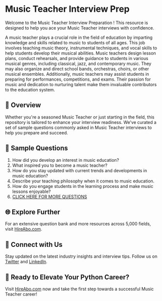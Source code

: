 # Music Teacher Interview Prep

Welcome to the Music Teacher Interview Preparation ! This resource is designed to help you ace your Music Teacher interviews with confidence.

A music teacher plays a crucial role in the field of education by imparting knowledge and skills related to music to students of all ages. This job involves teaching music theory, instrumental techniques, and vocal skills to help students develop their musical abilities. Music teachers design lesson plans, conduct rehearsals, and provide guidance to students in various musical genres, including classical, jazz, and contemporary music. They may also organize and direct school bands, orchestras, choirs, or other musical ensembles. Additionally, music teachers may assist students in preparing for performances, competitions, and exams. Their passion for music and dedication to nurturing talent make them invaluable contributors to the education system.

## 🚀 Overview

Whether you're a seasoned Music Teacher or just starting in the field, this repository is tailored to enhance your interview readiness. We've curated a set of sample questions commonly asked in Music Teacher interviews to help you prepare and succeed.

## 📝 Sample Questions

1. How did you develop an interest in music education?
2. What inspired you to become a music teacher?
3. How do you stay updated with current trends and developments in music education?
4. Describe your teaching philosophy when it comes to music education.
5. How do you engage students in the learning process and make music lessons enjoyable?
6. [CLICK HERE FOR MORE QUESTIONS](https://hireabo.com/job/4_0_17/Music%20Teacher)

## 🌐 Explore Further

For an extensive question bank and more resources across 5,000 fields, visit [HireAbo.com](https://www.hireabo.com).

## 📱 Connect with Us

Stay updated on the latest industry insights and interview tips. Follow us on [Twitter](https://twitter.com/hireabo) and [LinkedIn](https://www.linkedin.com/in/hire-abo-3609972a8/).

## 🚀 Ready to Elevate Your Python Career?

Visit [HireAbo.com](https://www.hireabo.com) now and take the first step towards a successful Music Teacher career!